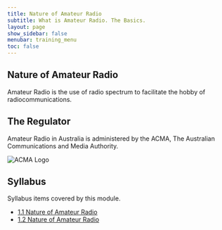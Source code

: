 ```yaml
---
title: Nature of Amateur Radio
subtitle: What is Amateur Radio. The Basics.
layout: page
show_sidebar: false
menubar: training_menu
toc: false
---
```


## Nature of Amateur Radio

Amateur Radio is the use of radio spectrum to facilitate the hobby of radiocommunications.

## The Regulator

Amateur Radio in Australia is administered by the ACMA, The Australian Communications and Media Authority.

![ACMA Logo](../../../assets/ACMALogo.png)

## Syllabus

Syllabus items covered by this module.

- [1.1 Nature of Amateur Radio](../../syllabus/#13-allocation-of-frequency-bands)
- [1.2 Nature of Amateur Radio](../../syllabus/#13-allocation-of-frequency-bands)
  